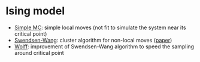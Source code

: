 Ising model
===

* [Simple MC](https://github.com/r3versi/critical-phenomena-mc/blob/master/ising2D/simple.cpp): simple local moves (not fit to simulate the system near its critical point)
* [Swendsen-Wang](https://github.com/r3versi/critical-phenomena-mc/blob/master/ising2D/swendsen_wang.cpp): cluster algorithm for non-local moves ([paper](https://journals.aps.org/prl/abstract/10.1103/PhysRevLett.58.86))
* [Wolff](https://github.com/r3versi/critical-phenomena-mc/blob/master/ising2D/wolff.cpp): improvement of Swendsen-Wang algorithm to speed the sampling around critical point